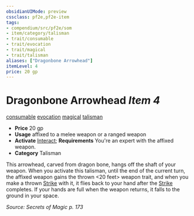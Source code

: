 ```yaml
---
obsidianUIMode: preview
cssclass: pf2e,pf2e-item
tags:
- compendium/src/pf2e/som
- item/category/talisman
- trait/consumable
- trait/evocation
- trait/magical
- trait/talisman
aliases: ["Dragonbone Arrowhead"]
itemLevel: 4
price: 20 gp
---
```

# Dragonbone Arrowhead *Item 4*  
[consumable](../../../rules/traits/consumable.md)  [evocation](../../../rules/traits/evocation.md)  [magical](../../../rules/traits/magical.md)  [talisman](../../../rules/traits/talisman.md)  

- **Price** 20 gp
- **Usage** affixed to a melee weapon or a ranged weapon
- **Activate** [Interact](../../../rules/actions/interact.md); **Requirements** You're an expert with the affixed weapon.
- **Category** Talisman

This arrowhead, carved from dragon bone, hangs off the shaft of your weapon. When you activate this talisman, until the end of the current turn, the affixed weapon gains the thrown <20 feet> weapon trait, and when you make a thrown [Strike](../../../rules/actions/strike.md) with it, it flies back to your hand after the [Strike](../../../rules/actions/strike.md) completes. If your hands are full when the weapon returns, it falls to the ground in your space.

*Source: Secrets of Magic p. 173*
